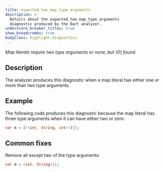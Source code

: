 ```yaml
---
title: expected_two_map_type_arguments
description: >-
  Details about the expected_two_map_type_arguments
  diagnostic produced by the Dart analyzer.
underscore_breaker_titles: true
show_breadcrumbs: true
bodyClass: highlight-diagnostics
---
```


_Map literals require two type arguments or none, but {0} found._

## Description

The analyzer produces this diagnostic when a map literal has either one or
more than two type arguments.

## Example

The following code produces this diagnostic because the map literal has
three type arguments when it can have either two or zero:

```dart
var m = [!<int, String, int>!]{};
```

## Common fixes

Remove all except two of the type arguments:

```dart
var m = <int, String>{};
```

